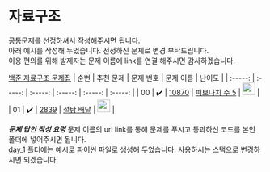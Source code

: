 # 자료구조

공통문제를 선정하셔서 작성해주시면 됩니다.<br>
아래 예시를 작성해 두었습니다. 선정하신 문제로 변경 부탁드립니다.<br>
이용 편의를 위해 발제자는 문제 이름에 link를 연결 해주시면 감사하겠습니다.<br>

[백준 자료구조 문제집](https://www.acmicpc.net/problemset?sort=ac_desc&algo=175)
|          순번          |        추천 문제         |        문제 번호         |        문제 이름         |         난이도          |
| :-----: | :-----: | :-----: | :-----: | :-----: | :-----: |
| 00 |  :heavy_check_mark:  | <a href="https://www.acmicpc.net/problem/10870" target="_blank">10870</a> | <a href="https://www.acmicpc.net/problem/10870" target="_blank">피보나치 수 5</a> | <img height="25px" width="25px" src="https://static.solved.ac/tier_small/4.svg"/> |
| 01 |  :heavy_check_mark:  | <a href="https://www.acmicpc.net/problem/2839" target="_blank">2839</a> | <a href="https://www.acmicpc.net/problem/2839" target="_blank">설탕 배달</a> | <img height="25px" width="25px" src="https://static.solved.ac/tier_small/5.svg"/> |

***문제 답안 작성 요령***
문제 이름의 url link를 통해 문제를 푸시고 통과하신 코드를 본인 폴더에 넣어주시면 됩니다.<br>
day_1 폴더에는 예시로 파이썬 파일로 생성해 두었습니다. 사용하시는 스택으로 변경하시면 되겠습니다.
